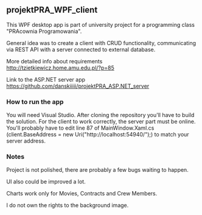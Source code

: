 ## projektPRA_WPF_client ##
This WPF desktop app is part of university project for a programming class "PRAcownia Programowania". 

General idea was to create a client with CRUD functionality, 
communicating via REST API with a server connected to external database.

More detailed info about requirements http://tzietkiewicz.home.amu.edu.pl/?p=85

Link to the ASP.NET server app https://github.com/danskiiiii/projektPRA_ASP.NET_server

### How to run the app ###
You will need Visual Studio. After cloning the repository you'll have to build the solution.
For the client to work correctly, the server part must be online. You'll probably have to edit 
line 87 of MainWindow.Xaml.cs  (client.BaseAddress = new Uri("http://localhost:54940/");) to match
your server address.

### Notes ###
Project is not polished, there are probably a few bugs waiting to happen.
 
UI also could be improved a lot.

Charts work only for Movies, Contracts and Crew Members.

I do not own the rights to the background image.

